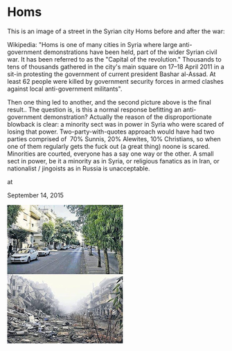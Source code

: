 # Homs

This is an image of a street in the Syrian city Homs before and after the war:




Wikipedia: "Homs is one of many cities in Syria where large anti-government demonstrations have been held, part of the wider Syrian civil war. It has been referred to as the "Capital of the revolution." Thousands to tens of thousands gathered in the city's main square on 17–18 April 2011 in a sit-in protesting the government of current president Bashar al-Assad. At least 62 people were killed by government security forces in armed clashes against local anti-government militants".

Then one thing led to another, and the second picture above is the final result.. The question is, is this a normal response befitting an anti-government demonstration? Actually the reason of the disproportionate blowback is clear: a minority sect was in power in Syria who were scared of losing  that power. Two-party-with-quotes approach would have had two parties comprised of  70% Sunnis, 20% Alewites, 10% Christians, so when one of them regularly gets the fuck out (a great thing) noone is scared. Minorities are courted, everyone has a say one way or the other. A small sect in power, be it a minority as in Syria, or religious fanatics as in Iran, or nationalist / jingoists as in Russia is unacceptable. 








at

September 14, 2015















![](11796256_10153036201416791_850612713638289676_n.jpg)
